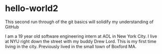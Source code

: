 # hello-world2
This second run through of the git basics will solidify my understanding of GitHub

I am a 19 year old software engineering intern at AOL in New York City.
I live at NYU right down the street with my buddy Drew Lord. This is my
first time living in the city. Previously lived in the small town of Boxford MA.
